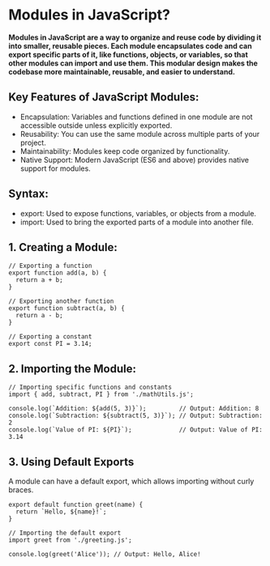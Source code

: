 # Modules in JavaScript?
**Modules in JavaScript are a way to organize and reuse code by dividing it into smaller, reusable pieces. Each module encapsulates code and can export specific parts of it, like functions, objects, or variables, so that other modules can import and use them. This modular design makes the codebase more maintainable, reusable, and easier to understand.**

## Key Features of JavaScript Modules:

- Encapsulation: Variables and functions defined in one module are not accessible outside unless explicitly exported.
- Reusability: You can use the same module across multiple parts of your project.
- Maintainability: Modules keep code organized by functionality.
- Native Support: Modern JavaScript (ES6 and above) provides native support for modules.

## Syntax:

- export: Used to expose functions, variables, or objects from a module.
- import: Used to bring the exported parts of a module into another file.

## 1. Creating a Module:

```
// Exporting a function
export function add(a, b) {
  return a + b;
}

// Exporting another function
export function subtract(a, b) {
  return a - b;
}

// Exporting a constant
export const PI = 3.14;
```

## 2. Importing the Module:

```
// Importing specific functions and constants
import { add, subtract, PI } from './mathUtils.js';

console.log(`Addition: ${add(5, 3)}`);         // Output: Addition: 8
console.log(`Subtraction: ${subtract(5, 3)}`); // Output: Subtraction: 2
console.log(`Value of PI: ${PI}`);             // Output: Value of PI: 3.14
```

## 3. Using Default Exports
A module can have a default export, which allows importing without curly braces.

```
export default function greet(name) {
  return `Hello, ${name}!`;
}

// Importing the default export
import greet from './greeting.js';

console.log(greet('Alice')); // Output: Hello, Alice!

```

















